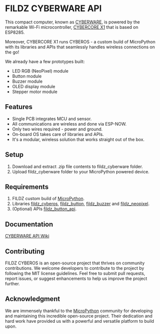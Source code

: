# FILDZ CYBERWARE API

This compact computer, known as [CYBERWARE](https://www.indiegogo.com/projects/cyberware-next-gen-wireless-prototyping-platform/coming_soon), is powered by the remarkable Wi-Fi microcontroller, [CYBERCORE X1](https://www.indiegogo.com/projects/cybercore-x1-a-tiny-wi-fi-module#/) that is based on ESP8285.

Moreover, CYBERCORE X1 runs CYBEROS - a custom build of MicroPython with its libraries and APIs that seamlessly handles wireless connections on the go!

We already have a few prototypes built:
* LED RGB (NeoPixel) module
* Button module
* Buzzer module
* OLED display module
* Stepper motor module

## Features

* Single PCB integrates MCU and sensor.
* All communications are wireless and done via ESP-NOW.
* Only two wires required - power and ground.
* On-board OS takes care of libraries and APIs.
* It's a modular, wireless solution that works straight out of the box.

## Setup

1. Download and extract .zip file contents to fildz_cyberware folder.
2. Upload fildz_cyberware folder to your MicroPython powered device.

## Requirements

1. FILDZ custom build of [MicroPython](https://github.com/fildz-engineering/FILDZ_CYBEROS_FIRMWARE).
2. Libraries [fildz_cyberos](https://github.com/fildz-engineering/FILDZ_CYBEROS), [fildz_button](https://github.com/fildz-engineering/FILDZ_CYBEROS_Button), [fildz_buzzer](https://github.com/fildz-engineering/FILDZ_CYBEROS_Buzzer) and [fildz_neopixel](https://github.com/fildz-engineering/FILDZ_CYBEROS_NeoPixel).
3. (Optional) APIs [fildz_button_api](https://github.com/fildz-engineering/FILDZ_CYBEROS_Button_API).

## Documentation

[CYBERWARE API Wiki](https://github.com/fildz-engineering/FILDZ_CYBERWARE/wiki)

## Contributing

FILDZ CYBEROS is an open-source project that thrives on community contributions. We welcome developers to contribute to the project by following the MIT license guidelines. Feel free to submit pull requests, report issues, or suggest enhancements to help us improve the project further.

## Acknowledgment 

We are immensely thankful to the [MicroPython](https://github.com/micropython/micropython) community for developing and maintaining this incredible open-source project. Their dedication and hard work have provided us with a powerful and versatile platform to build upon.
